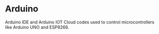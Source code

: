 # Arduino
Arduino IDE and Arduino IOT Cloud codes used to control microcontrollers like Arduino UNO and ESP8266.
